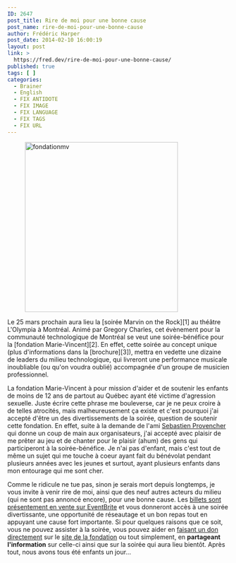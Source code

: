 ```yaml
---
ID: 2647
post_title: Rire de moi pour une bonne cause
post_name: rire-de-moi-pour-une-bonne-cause
author: Frédéric Harper
post_date: 2014-02-10 16:00:19
layout: post
link: >
  https://fred.dev/rire-de-moi-pour-une-bonne-cause/
published: true
tags: [ ]
categories:
  - Brainer
  - English
  - FIX ANTIDOTE
  - FIX IMAGE
  - FIX LANGUAGE
  - FIX TAGS
  - FIX URL
---
```

<figure><img alt="fondationmv" src="http://fred.dev/wp-content/uploads/2014/02/fondationmv.jpg" width="347" height="385" /></figure>
Le 25 mars prochain aura lieu la [soirée Marvin on the Rock][1] au théâtre L'Olympia à Montréal. Animé par Gregory Charles, cet évènement pour la communauté technologique de Montréal se veut une soirée-bénéfice pour la [fondation Marie-Vincent][2]. En effet, cette soirée au concept unique (plus d'informations dans la [brochure][3]), mettra en vedette une dizaine de leaders du milieu technologique, qui livreront une performance musicale inoubliable (ou qu'on voudra oublié) accompagnée d'un groupe de musicien professionnel.

La fondation Marie-Vincent à pour mission d'aider et de soutenir les enfants de moins de 12 ans de partout au Québec ayant été victime d'agression sexuelle. Juste écrire cette phrase me bouleverse, car je ne peux croire à de telles atrocités, mais malheureusement ça existe et c'est pourquoi j'ai accepté d'être un des divertissements de la soirée, question de soutenir cette fondation. En effet, suite à la demande de l'ami [Sebastien Provencher][4] qui donne un coup de main aux organisateurs, j'ai accepté avec plaisir de me prêter au jeu et de chanter pour le plaisir (ahum) des gens qui participeront à la soirée-bénéfice. Je n'ai pas d'enfant, mais c'est tout de même un sujet qui me touche à coeur ayant fait du bénévolat pendant plusieurs années avec les jeunes et surtout, ayant plusieurs enfants dans mon entourage qui me sont cher.

Comme le ridicule ne tue pas, sinon je serais mort depuis longtemps, je vous invite à venir rire de moi, ainsi que des neuf autres acteurs du milieu (qui ne sont pas annoncé encore), pour une bonne cause. Les [billets sont présentement en vente sur EventBrite][5] et vous donneront accès à une soirée divertissante, une opportunité de réseautage et un bon repas tout en appuyant une cause fort importante. Si pour quelques raisons que ce soit, vous ne pouvez assister à la soirée, vous pouvez aider en [faisant un don directement][6] sur le [site de la fondation][2] ou tout simplement, en **partageant l'information** sur celle-ci ainsi que sur la soirée qui aura lieu bientôt. Après tout, nous avons tous été enfants un jour...

 [1]: https://marie-vincent.org/nouvelles/marvin-on-the-rock-2/ "Information sur la soirée Marvin on the Rock"
 [2]: https://marie-vincent.org/ "Site Web de la fondation Marie-Vincent"
 [3]: https://marie-vincent.org/wp-content/uploads/2014/01/Ycc-2372-D%C3%A9pliant_FR_Marvin-on-the-rock_FMV_v3_HR.pdf "Brochure pour la soirée Marvin on the Rock"
 [4]: https://sebprovencher.com/ "Site Web de Sebastien Provencher"
 [5]: https://www.eventbrite.ca/e/billets-marvin-on-the-rock-10370060129 "Page EventBrite pour acheter les billets de Marvin on the Rock"
 [6]: https://dons.marie-vincent.org/ "Site Web de la fondation Marie-Vincent pour faire un don"